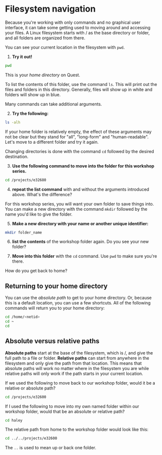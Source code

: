 # Filesystem navigation

Because you're working with only commands and no graphical user interface, it can take 
some getting used to moving around and accessing your files. A Linux filesystem starts 
with / as the base directory or folder, and all folders are organized from there.

You can see your current location in the filesystem with `pwd`. 

1. **Try it out!**

```bash
pwd
```

This is your *home directory* on Quest.

To list the contents of this folder, use the command `ls`. This will print out the 
files and folders in this directory. Generally, files will show up in white and 
folders will show up in blue.

Many commands can take additional arguments. 

2. **Try the following:**

```bash
ls -alh
```

If your home folder is relatively empty, the effect of these arguments may not be 
clear but they stand for "all", "long-form" and "human-readable". Let's move to a 
different folder and try it again. 

Changing directories is done with the command `cd` followed by the desired destination. 

3. **Use the following command to move into the folder for this workshop series.**

```bash
cd /projects/e32680
```

4. **repeat the list command** with and without the arguments introduced above.
What's the difference?

For this workshop series, you will want your own folder to save things into. You can 
make a new directory with the command `mkdir` followed by the name you'd like to give
the folder.

5. **Make a new directory with your name or another unique identifier:**

```bash
mkdir folder_name
```
6. **list the contents** of the workshop folder again. Do you see your new folder?

7. **Move into this folder** with the `cd` command. Use `pwd` to make sure you're there.

How do you get back to home?

## Returning to your home directory

You can use the *absolute path* to get to your home directory. Or, because this is a default
location, you can use a few shortcuts. All of the following commands will return you
to your home directory:

```bash
cd /home/<netid>
cd ~
cd 
```

## Absolute versus relative paths

**Absolute paths** start at the base of the filesystem, which is /, and give the full path 
to a file or folder. **Relative paths** can start from anywhere in the filesystem and only
give the path from that location. This means that absolute paths will work no matter 
where in the filesystem you are while relative paths will only work if the path starts 
in your current location. 

If we used the following to move back to our workshop folder, would it be a relative or
absolute path?

```bash
cd /projects/e32600
```

If I used the following to move into my own named folder within our workshop folder, would 
that be an absolute or relative path?

```bash
cd haley
```

The relative path from home to the workshop folder would look like this:

```bash
cd ../../projects/e32600
```

The `..` is used to mean up or back one folder. 
